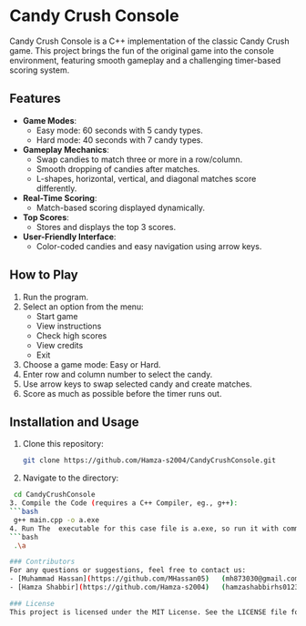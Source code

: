 # Candy Crush Console

Candy Crush Console is a C++ implementation of the classic Candy Crush game. This project brings the fun of the original game into the console environment, featuring smooth gameplay and a challenging timer-based scoring system.

## Features

- **Game Modes**:
  - Easy mode: 60 seconds with 5 candy types.
  - Hard mode: 40 seconds with 7 candy types.
- **Gameplay Mechanics**:
  - Swap candies to match three or more in a row/column.
  - Smooth dropping of candies after matches.
  - L-shapes, horizontal, vertical, and diagonal matches score differently.
- **Real-Time Scoring**:
  - Match-based scoring displayed dynamically.
- **Top Scores**:
  - Stores and displays the top 3 scores.
- **User-Friendly Interface**:
  - Color-coded candies and easy navigation using arrow keys.
  
## How to Play

1. Run the program.
2. Select an option from the menu:
   - Start game
   - View instructions
   - Check high scores
   - View credits
   - Exit
3. Choose a game mode: Easy or Hard.
4. Enter row and column number to select the candy.
5. Use arrow keys to swap selected candy and create matches.
6. Score as much as possible before the timer runs out.

## Installation and Usage

1. Clone this repository:
   ```bash
   git clone https://github.com/Hamza-s2004/CandyCrushConsole.git
2. Navigate to the directory:
  ```bash
   cd CandyCrushConsole
3. Compile the Code (requires a C++ Compiler, eg., g++):
  ```bash
   g++ main.cpp -o a.exe
4. Run The  executable for this case file is a.exe, so run it with command. 
  ```bash
   .\a 

### Contributors
For any questions or suggestions, feel free to contact us:
- [Muhammad Hassan](https://github.com/MHassan05)   (mh873030@gmail.com)
- [Hamza Shabbir](https://github.com/Hamza-s2004)   (hamzashabbirhs0123@gmail.com)

### License
This project is licensed under the MIT License. See the LICENSE file for details.